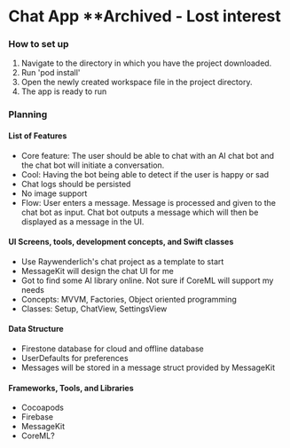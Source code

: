 # Chat App **Archived - Lost interest

### How to set up
1. Navigate to the directory in which you have the project downloaded.
2. Run 'pod install'
3. Open the newly created workspace file in the project directory.
4. The app is ready to run

### Planning

#### List of Features

- Core feature:  The user should be able to chat with an AI chat bot and the chat bot will initiate a conversation.
- Cool: Having the bot being able to detect if the user is happy or sad
- Chat logs should be persisted
- No image support
- Flow: User enters a message. Message is processed and given to the chat bot as input. Chat bot outputs a message which will then be displayed as a message in the UI.

#### UI Screens, tools, development concepts, and Swift classes

- Use Raywenderlich's chat project as a template to start
- MessageKit will design the chat UI for me
- Got to find some AI library online. Not sure if CoreML will support my needs
- Concepts: MVVM, Factories, Object oriented programming
- Classes: Setup, ChatView, SettingsView

#### Data Structure

- Firestone database for cloud and offline database
- UserDefaults for preferences
- Messages will be stored in a message struct provided by MessageKit

#### Frameworks, Tools, and Libraries

- Cocoapods
- Firebase
- MessageKit
- CoreML?
